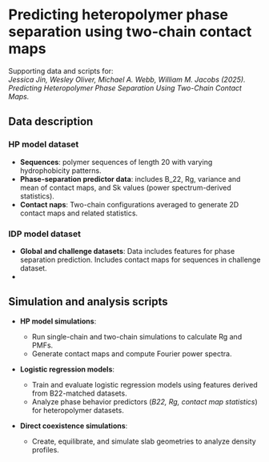 # Predicting heteropolymer phase separation using two-chain contact maps

Supporting data and scripts for:  
*Jessica Jin, Wesley Oliver, Michael A. Webb, William M. Jacobs (2025).*  
*Predicting Heteropolymer Phase Separation Using Two-Chain Contact Maps.*

## Data description

### HP model dataset
- **Sequences**: polymer sequences of length 20 with varying hydrophobicity patterns.
- **Phase-separation predictor data**: includes B_22, Rg, variance and mean of contact maps, and Sk values (power spectrum-derived statistics).
- **Contact naps**: Two-chain configurations averaged to generate 2D contact maps and related statistics.

### IDP model dataset
- **Global and challenge datasets**: Data includes features for phase separation prediction. Includes contact maps for sequences in challenge dataset.
- 
## Simulation and analysis scripts

- **HP model simulations**:
  - Run single-chain and two-chain simulations to calculate Rg and PMFs.
  - Generate contact maps and compute Fourier power spectra.

- **Logistic regression models**:
  - Train and evaluate logistic regression models using features derived from B22-matched datasets.
  - Analyze phase behavior predictors (*B22, Rg, contact map statistics*) for heteropolymer datasets.

- **Direct coexistence simulations**:
  - Create, equilibrate, and simulate slab geometries to analyze density profiles.
